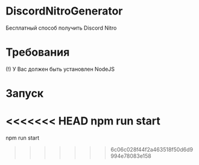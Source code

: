 # DiscordNitroGenerator
Бесплатный способ получить Discord Nitro

# Требования
(!) У Вас должен быть установлен NodeJS

# Запуск
<<<<<<< HEAD
npm run start
=======
npm run start
>>>>>>> 6c06c028f44f2a463518f50d6d9994e78083e158
